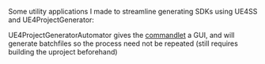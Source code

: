 Some utility applications I made to streamline generating SDKs using UE4SS and UE4ProjectGenerator:

UE4ProjectGeneratorAutomator gives the [commandlet](https://github.com/Archengius/UE4GameProjectGenerator) a GUI, and will generate batchfiles so the process need not be repeated (still requires building the uproject beforehand)
